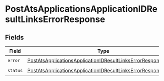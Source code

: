 # PostAtsApplicationsApplicationIDResultLinksErrorResponse


## Fields

| Field                                                                                                                                                   | Type                                                                                                                                                    | Required                                                                                                                                                | Description                                                                                                                                             |
| ------------------------------------------------------------------------------------------------------------------------------------------------------- | ------------------------------------------------------------------------------------------------------------------------------------------------------- | ------------------------------------------------------------------------------------------------------------------------------------------------------- | ------------------------------------------------------------------------------------------------------------------------------------------------------- |
| `error`                                                                                                                                                 | [PostAtsApplicationsApplicationIDResultLinksErrorResponseError](../../models/shared/postatsapplicationsapplicationidresultlinkserrorresponseerror.md)   | :heavy_check_mark:                                                                                                                                      | N/A                                                                                                                                                     |
| `status`                                                                                                                                                | [PostAtsApplicationsApplicationIDResultLinksErrorResponseStatus](../../models/shared/postatsapplicationsapplicationidresultlinkserrorresponsestatus.md) | :heavy_check_mark:                                                                                                                                      | N/A                                                                                                                                                     |